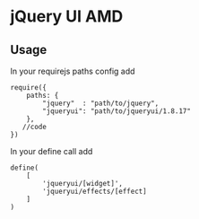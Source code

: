 # jQuery UI AMD

## Usage

In your requirejs paths config add

    require({
        paths: {
            "jquery"  : "path/to/jquery",
            "jqueryui": "path/to/jqueryui/1.8.17"
        },
       //code
    })

In your define call add

    define(
        [
            'jqueryui/[widget]',
            'jqueryui/effects/[effect]
        ]
    )